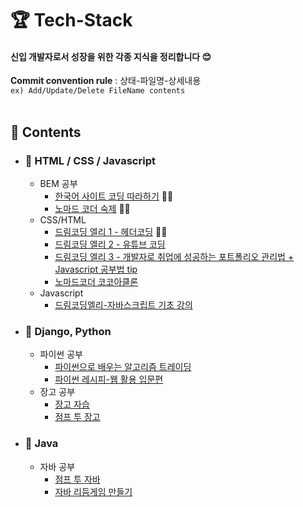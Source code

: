 # 🏆 Tech-Stack

#### 신입 개발자로서 성장을 위한 각종 지식을 정리합니다 :blush:

 
**Commit convention rule** : 상태-파일명-상세내용  
`ex) Add/Update/Delete FileName contents`  
<br>

## 📒 Contents

- ### 📖 HTML / CSS / Javascript
    * BEM 공부 
        + [한국어 사이트 코딩 따라하기](https://nykim.work/15#:~:text=BEM%EC%9D%80%20Blcok%2C%20Element%2C%20Modifier%EB%A5%BC%20%EB%9C%BB%ED%95%A9%EB%8B%88%EB%8B%A4.) 🙆‍♀️
        + [노마드 코더 숙제](https://en.bem.info/methodology/quick-start/) 🙆‍♀️
    * CSS/HTML 
        + [드림코딩 엘리 1 - 헤더코딩](https://www.youtube.com/watch?v=X91jsJyZofw&list=PLv2d7VI9OotQ1F92Jp9Ce7ovHEsuRQB3Y&index=14) 🙆‍♀️
        + [드림코딩 엘리 2 - 유튜브 코딩](https://www.youtube.com/watch?v=67stn7Pu7s4&list=PLv2d7VI9OotQ1F92Jp9Ce7ovHEsuRQB3Y&index=15)
        + [드림코딩 엘리 3 - 개발자로 취업에 성공하는 포트폴리오 관리법 + Javascript 공부법 tip](https://www.youtube.com/watch?v=3xRpjLZUBeo&list=PLv2d7VI9OotQ1F92Jp9Ce7ovHEsuRQB3Y&index=17)
        + [노마드코더 코코아클론](https://academy.nomadcoders.co/courses/enrolled/202997) 
    * Javascript
        + [드림코딩엘리-자바스크립트 기초 강의](https://www.youtube.com/watch?v=wcsVjmHrUQg&list=PLv2d7VI9OotTVOL4QmPfvJWPJvkmv6h-2)    
- ### :snake: Django, Python 
    * 파이썬 공부
        + [파이썬으로 배우는 알고리즘 트레이딩](https://wikidocs.net/book/110)
        + [파이썬 레시피-웹 활용 입문편](https://wikidocs.net/book/2965)
    * 장고 공부
        + [장고 자습](https://wikidocs.net/book/837)
        + [점프 투 장고](https://wikidocs.net/book/4223)

- ### 📖 Java
    * 자바 공부
        + [점프 투 자바](https://wikidocs.net/book/31)
        + [자바 리듬게임 만들기](https://www.youtube.com/watch?v=xs92kqU2YWg&list=PLRx0vPvlEmdDySO3wDqMYGKMVH4Qa4QhR)
    